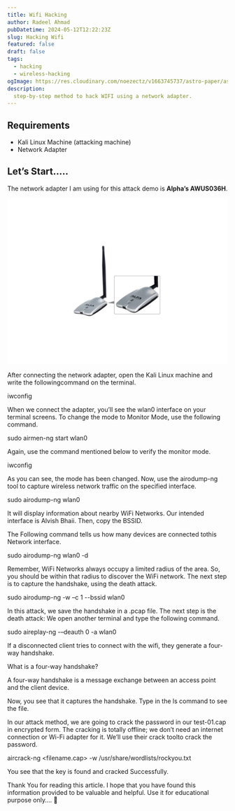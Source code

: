 ```yaml
---
title: Wifi Hacking
author: Radeel Ahmad
pubDatetime: 2024-05-12T12:22:23Z
slug: Hacking Wifi
featured: false
draft: false
tags:
  - hacking
  - wireless-hacking
ogImage: https://res.cloudinary.com/noezectz/v1663745737/astro-paper/astropaper-x-forestry-og_kqfwp0.png
description:
  step-by-step method to hack WIFI using a network adapter.
---
```


## Requirements
- Kali Linux Machine (attacking machine)
- Network Adapter

## Let’s Start…..

The network adapter I am using for this attack demo is **Alpha’s AWUS036H**.

![image1](Images/WH-1.jpg)

After connecting the network adapter, open the Kali Linux machine and write the followingcommand on the terminal.

iwconfig

When we connect the adapter, you’ll see the wlan0 interface on your terminal screens. To change the mode to Monitor Mode, use the following command.

sudo airmen-ng start wlan0 

Again, use the command mentioned below to verify the monitor mode.

iwconfig

As you can see, the mode has been changed. Now, use the airodump-ng tool to capture wireless network traffic on the specified interface.

sudo airodump-ng wlan0

It will display information about nearby WiFi Networks. Our intended interface is Alvish Bhaii. Then, copy the BSSID.

The Following command tells us how many devices are connected tothis Network interface.

sudo airodump-ng wlan0 -d <mac-address>

Remember, WiFi Networks always occupy a limited radius of the area. So, you should be within that radius to discover the WiFi network. The next step is to capture the handshake, using the death attack.

sudo airodump-ng -w <filename> –c 1 --bssid <target-mac> wlan0

In this attack, we save the handshake in a .pcap file. The next step is the death attack: We open another terminal and type the following command.

sudo aireplay-ng -–deauth 0 -a <target-mac> wlan0

If a disconnected client tries to connect with the wifi, they generate a four-way handshake.

What is a four-way handshake?

A four-way handshake is a message exchange between an access point and the client device.


Now, you see that it captures the handshake. Type in the ls command to see the file.


In our attack method, we are going to crack the password in our test-01.cap in encrypted form. The cracking is totally offline; we don’t need an internet connection or Wi-Fi adapter for it. We’ll use their crack toolto crack the password.

aircrack-ng <filename.cap> -w /usr/share/wordlists/rockyou.txt

You see that the key is found and cracked Successfully.

Thank You for reading this article. I hope that you have found this information provided to be valuable and helpful. Use it for educational purpose only…. 🙂
